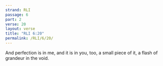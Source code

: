 ```yaml
---
strand: RLI
passage: 6
part: 2
verse: 20
layout: verse
title: "RLI 6:20"
permalink: /RLI/6/20/
---
```

And perfection is in me, and it is in you, too, a small piece of it, a flash of grandeur in the void.
